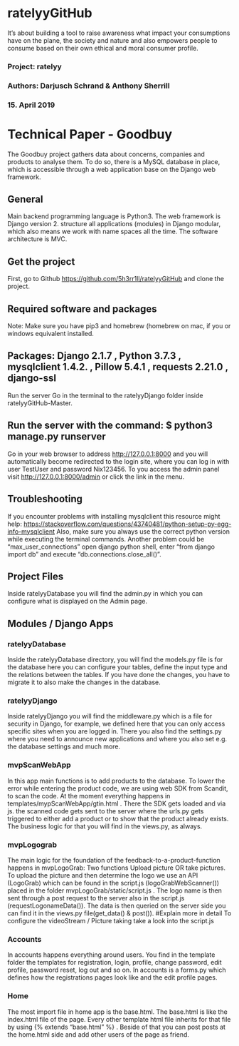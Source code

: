 # ratelyyGitHub
It’s about building a tool to raise awareness what impact your consumptions have on the plane, the society and nature and also empowers people to consume based on their own ethical and moral consumer profile.

### Project: ratelyy
### Authors: Darjusch Schrand & Anthony Sherrill
### 15. April 2019
# Technical Paper - Goodbuy
The Goodbuy project gathers data about concerns, companies and products to analyse them. To do so, there is a MySQL database in place, which is accessible through a web application base on the Django web framework.
## General
Main backend programming language is Python3. The web framework is Django version 2. structure all applications (modules) in Django modular, which also means we work with name spaces all the time. The software architecture is MVC.
## Get the project
First, go to Github https://github.com/5h3rr1ll/ratelyyGitHub and clone the project.
## Required software and packages
Note: Make sure you have pip3 and homebrew (homebrew on mac, if you or windows equivalent installed.
## Packages: Django 2.1.7 , Python 3.7.3 , mysqlclient 1.4.2. , Pillow 5.4.1 , requests 2.21.0 , django-ssl
Run the server
Go in the terminal to the ratelyyDjango folder inside ratelyyGitHub-Master.
## Run the server with the command: $ python3 manage.py runserver
Go in your web browser to address http://127.0.0.1:8000 and you will automatically become redirected to the login site, where you can log in with user TestUser and password Nix123456. To you access the admin panel visit http://127.0.0.1:8000/admin or click the link in the menu.
## Troubleshooting
If you encounter problems with installing mysqlclient this resource might help: https://stackoverflow.com/questions/43740481/python-setup-py-egg-info-mysqlclient
Also, make sure you always use the correct python version while executing the terminal commands. Another problem could be “max_user_connections” open django python shell, enter “from django import db” and execute “db.connections.close_all()”. 
## Project Files
Inside ratelyyDatabase you will find the admin.py in which you can configure what is displayed on the Admin page.
## Modules / Django Apps
### ratelyyDatabase
Inside the ratelyyDatabase directory, you will find the models.py file is for the database here you can configure your tables, define the input type and the relations between the tables. If you have done the changes, you have to migrate it to also make the changes in the database.
### ratelyyDjango
Inside ratelyyDjango you will find the middleware.py which is a file for security in Django, for example, we defined here that you can only access specific sites when you are logged in. There you also find the settings.py where you need to announce new applications and where you also set e.g. the database settings and much more.
### mvpScanWebApp
In this app main functions is to add products to the database. To lower the error while entering the product code, we are using web SDK from Scandit, to scan the code. At the moment everything happens in templates/mypScanWebApp/gtin.html . There the SDK gets loaded and via js. the scanned code gets sent to the server where the urls.py gets triggered to either add a product or to show that the product already exists. The business logic for that you will find in the views.py, as always.
### mvpLogograb
The main logic for the foundation of the feedback-to-a-product-function happens in mvpLogoGrab: Two functions Upload picture OR take pictures. To upload the picture and then determine the logo we use an API (LogoGrab) which can be found in the script.js (logoGrabWebScanner()) placed in the folder mvpLogoGrab/static/script.js .
The logo name is then sent through a post request to the server also in the script.js (requestLogonameData()).
The data is then queried on the server side you can find it in the views.py file(get_data() & post()).
#Explain more in detail
To configure the videoStream / Picture taking take a look into the script.js
### Accounts
In accounts happens everything around users. You find in the template folder the templates for registration, login, profile, change password, edit profile, password reset, log out and so on. In accounts is a forms.py which defines how the registrations pages look like and the edit profile pages.
### Home
The most import file in home app is the base.html. The base.html is like the index.html file of the page. Every other template html file inherits for that file by using {% extends “base.html” %} . Beside of that you can post posts at the home.html side and add other users of the page as friend.
